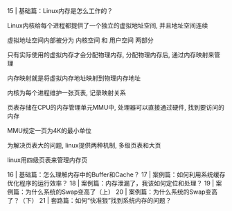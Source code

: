 15 | 基础篇：Linux内存是怎么工作的？

Linux内核给每个进程都提供了一个独立的虚拟地址空间, 并且地址空间连续

虚拟地址空间内部被分为 内核空间 和 用户空间 两部分

只有实际使用的虚拟内存才会分配物理内存, 分配物理内存后, 通过内存映射来管理

内存映射就是将虚拟内存地址映射到物理内存地址

内核为每个进程维护一张页表, 记录映射关系

页表存储在CPU的内存管理单元MMU中, 处理器可以直接通过硬件, 找到要访问的内存

MMU规定一页为4K的最小单位

为解决页表大的问题, linux提供两种机制, 多级页表和大页

linux用四级页表来管理内存页



16 | 基础篇：怎么理解内存中的Buffer和Cache？
17 | 案例篇：如何利用系统缓存优化程序的运行效率？
18 | 案例篇：内存泄漏了，我该如何定位和处理？
19 | 案例篇：为什么系统的Swap变高了（上）
20 | 案例篇：为什么系统的Swap变高了？（下）
21 | 套路篇：如何“快准狠”找到系统内存的问题？




